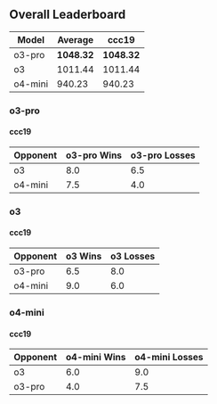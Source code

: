 ## Overall Leaderboard

| Model | Average | ccc19 |
| --- | --- | --- |
| o3-pro | **1048.32** | **1048.32** |
| o3 | 1011.44 | 1011.44 |
| o4-mini | 940.23 | 940.23 |

### o3-pro

#### ccc19

| Opponent | o3-pro Wins | o3-pro Losses |
| --- | --- | --- |
| o3 | 8.0 | 6.5 |
| o4-mini | 7.5 | 4.0 |

### o3

#### ccc19

| Opponent | o3 Wins | o3 Losses |
| --- | --- | --- |
| o3-pro | 6.5 | 8.0 |
| o4-mini | 9.0 | 6.0 |

### o4-mini

#### ccc19

| Opponent | o4-mini Wins | o4-mini Losses |
| --- | --- | --- |
| o3 | 6.0 | 9.0 |
| o3-pro | 4.0 | 7.5 |